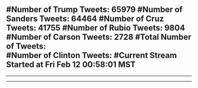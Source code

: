 #Number of Trump Tweets: 65979
#Number of Sanders Tweets: 64464
#Number of Cruz Tweets: 41755
#Number of Rubio Tweets: 9804
#Number of Carson Tweets: 2728
#Total Number of Tweets:  
#Number of Clinton Tweets: 
#Current Stream Started at Fri Feb 12 00:58:01 MST
---
---
---
